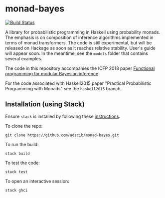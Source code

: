 # monad-bayes

[![Build Status](https://travis-ci.org/tweag/monad-bayes.svg?branch=master)](https://travis-ci.org/tweag/monad-bayes)

A library for probabilistic programming in Haskell using probability monads. The emphasis is on composition of inference algorithms implemented in terms of monad transformers. The code is still experimental, but will be released on Hackage as soon as it reaches relative stability. User's guide will appear soon. In the meantime, see the `models` folder that contains several examples.

The code in this repository accompanies the ICFP 2018 paper [Functional programming for modular Bayesian inference](https://dl.acm.org/citation.cfm?id=3236778).

For the code associated with Haskell2015 paper "Practical Probabilistic Programming with Monads" see the `haskell2015` branch.

## Installation (using Stack)

Ensure `stack` is installed by following these [instructions](https://docs.haskellstack.org/en/stable/install_and_upgrade/).

To clone the repo:

```
git clone https://github.com/adscib/monad-bayes.git
```

To run the build:

```
stack build
```

To test the code:

```
stack test
```

To open an interactive session:

```
stack ghci
```
